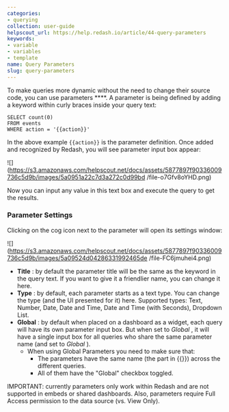 ```yaml
---
categories:
- querying
collection: user-guide
helpscout_url: https://help.redash.io/article/44-query-parameters
keywords:
- variable
- variables
- template
name: Query Parameters
slug: query-parameters
---
```

To make queries more dynamic without the need to change their source code, you
can use parameters ****. A parameter is being defined by adding a keyword
within curly braces inside your query text:

    
    
    SELECT count(0)
    FROM events
    WHERE action = '{{action}}'
    

In the above example `{{action}}` is the parameter definition. Once added and
recognized by Redash, you will see parameter input box appear:

![](https://s3.amazonaws.com/helpscout.net/docs/assets/5877897f90336009736c5d9b/images/5a0951a22c7d3a272c0d99bd
/file-o7Gfv8oYHD.png)

Now you can input any value in this text box and execute the query to get the
results.

### Parameter Settings

Clicking on the cog icon next to the parameter will open its settings window:

![](https://s3.amazonaws.com/helpscout.net/docs/assets/5877897f90336009736c5d9b/images/5a09524d04286331992465de
/file-FC6jmuhei4.png)

  * **Title** : by default the parameter title will be the same as the keyword in the query text. If you want to give it a friendlier name, you can change it here.
  * **Type** : by default, each parameter starts as a text type. You can change the type (and the UI presented for it) here. Supported types: Text, Number, Date, Date and Time, Date and Time (with Seconds), Dropdown List.
  * **Global** : by default when placed on a dashboard as a widget, each query will have its own parameter input box. But when set to _Global_ , it will have a single input box for all queries who share the same parameter name (and set to _Global_ ). 
    * When using Global Parameters you need to make sure that: 
      * The parameters have the same name (the part in {{}}) across the different queries.
      * All of them have the "Global" checkbox toggled.

IMPORTANT: currently parameters only work within Redash and are not supported
in embeds or shared dashboards. Also, parameters require Full Access
permission to the data source (vs. View Only).

